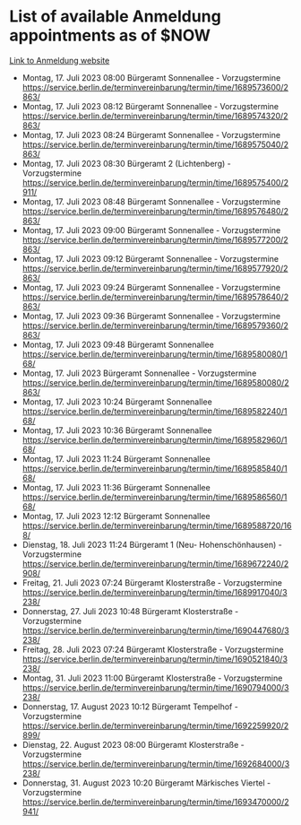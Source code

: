 # List of available Anmeldung appointments as of $NOW
[Link to Anmeldung website](https://service.berlin.de/terminvereinbarung/termin/tag.php?termin=1&anliegen[]=120686&dienstleisterlist=122210,122217,327316,122219,327312,122227,327314,122231,327346,122243,327348,122254,122252,329742,122260,329745,122262,329748,122271,327278,122273,327274,122277,327276,330436,122280,327294,122282,327290,122284,327292,122291,327270,122285,327266,122286,327264,122296,327268,150230,329760,122297,327286,122294,327284,122312,329763,122314,329775,122304,327330,122311,327334,122309,327332,317869,122281,327352,122279,329772,122283,122276,327324,122274,327326,122267,329766,122246,327318,122251,327320,122257,327322,122208,327298,122226,327300&herkunft=http%3A%2F%2Fservice.berlin.de%2Fdienstleistung%2F120686%2F)
- Montag, 17. Juli 2023 08:00 Bürgeramt Sonnenallee - Vorzugstermine https://service.berlin.de/terminvereinbarung/termin/time/1689573600/2863/
- Montag, 17. Juli 2023 08:12 Bürgeramt Sonnenallee - Vorzugstermine https://service.berlin.de/terminvereinbarung/termin/time/1689574320/2863/
- Montag, 17. Juli 2023 08:24 Bürgeramt Sonnenallee - Vorzugstermine https://service.berlin.de/terminvereinbarung/termin/time/1689575040/2863/
- Montag, 17. Juli 2023 08:30 Bürgeramt 2 (Lichtenberg) - Vorzugstermine https://service.berlin.de/terminvereinbarung/termin/time/1689575400/2911/
- Montag, 17. Juli 2023 08:48 Bürgeramt Sonnenallee - Vorzugstermine https://service.berlin.de/terminvereinbarung/termin/time/1689576480/2863/
- Montag, 17. Juli 2023 09:00 Bürgeramt Sonnenallee - Vorzugstermine https://service.berlin.de/terminvereinbarung/termin/time/1689577200/2863/
- Montag, 17. Juli 2023 09:12 Bürgeramt Sonnenallee - Vorzugstermine https://service.berlin.de/terminvereinbarung/termin/time/1689577920/2863/
- Montag, 17. Juli 2023 09:24 Bürgeramt Sonnenallee - Vorzugstermine https://service.berlin.de/terminvereinbarung/termin/time/1689578640/2863/
- Montag, 17. Juli 2023 09:36 Bürgeramt Sonnenallee - Vorzugstermine https://service.berlin.de/terminvereinbarung/termin/time/1689579360/2863/
- Montag, 17. Juli 2023 09:48 Bürgeramt Sonnenallee https://service.berlin.de/terminvereinbarung/termin/time/1689580080/168/
- Montag, 17. Juli 2023  Bürgeramt Sonnenallee - Vorzugstermine https://service.berlin.de/terminvereinbarung/termin/time/1689580080/2863/
- Montag, 17. Juli 2023 10:24 Bürgeramt Sonnenallee https://service.berlin.de/terminvereinbarung/termin/time/1689582240/168/
- Montag, 17. Juli 2023 10:36 Bürgeramt Sonnenallee https://service.berlin.de/terminvereinbarung/termin/time/1689582960/168/
- Montag, 17. Juli 2023 11:24 Bürgeramt Sonnenallee https://service.berlin.de/terminvereinbarung/termin/time/1689585840/168/
- Montag, 17. Juli 2023 11:36 Bürgeramt Sonnenallee https://service.berlin.de/terminvereinbarung/termin/time/1689586560/168/
- Montag, 17. Juli 2023 12:12 Bürgeramt Sonnenallee https://service.berlin.de/terminvereinbarung/termin/time/1689588720/168/
- Dienstag, 18. Juli 2023 11:24 Bürgeramt 1 (Neu- Hohenschönhausen) - Vorzugstermine https://service.berlin.de/terminvereinbarung/termin/time/1689672240/2908/
- Freitag, 21. Juli 2023 07:24 Bürgeramt Klosterstraße - Vorzugstermine https://service.berlin.de/terminvereinbarung/termin/time/1689917040/3238/
- Donnerstag, 27. Juli 2023 10:48 Bürgeramt Klosterstraße - Vorzugstermine https://service.berlin.de/terminvereinbarung/termin/time/1690447680/3238/
- Freitag, 28. Juli 2023 07:24 Bürgeramt Klosterstraße - Vorzugstermine https://service.berlin.de/terminvereinbarung/termin/time/1690521840/3238/
- Montag, 31. Juli 2023 11:00 Bürgeramt Klosterstraße - Vorzugstermine https://service.berlin.de/terminvereinbarung/termin/time/1690794000/3238/
- Donnerstag, 17. August 2023 10:12 Bürgeramt Tempelhof - Vorzugstermine https://service.berlin.de/terminvereinbarung/termin/time/1692259920/2899/
- Dienstag, 22. August 2023 08:00 Bürgeramt Klosterstraße - Vorzugstermine https://service.berlin.de/terminvereinbarung/termin/time/1692684000/3238/
- Donnerstag, 31. August 2023 10:20 Bürgeramt Märkisches Viertel - Vorzugstermine https://service.berlin.de/terminvereinbarung/termin/time/1693470000/2941/
